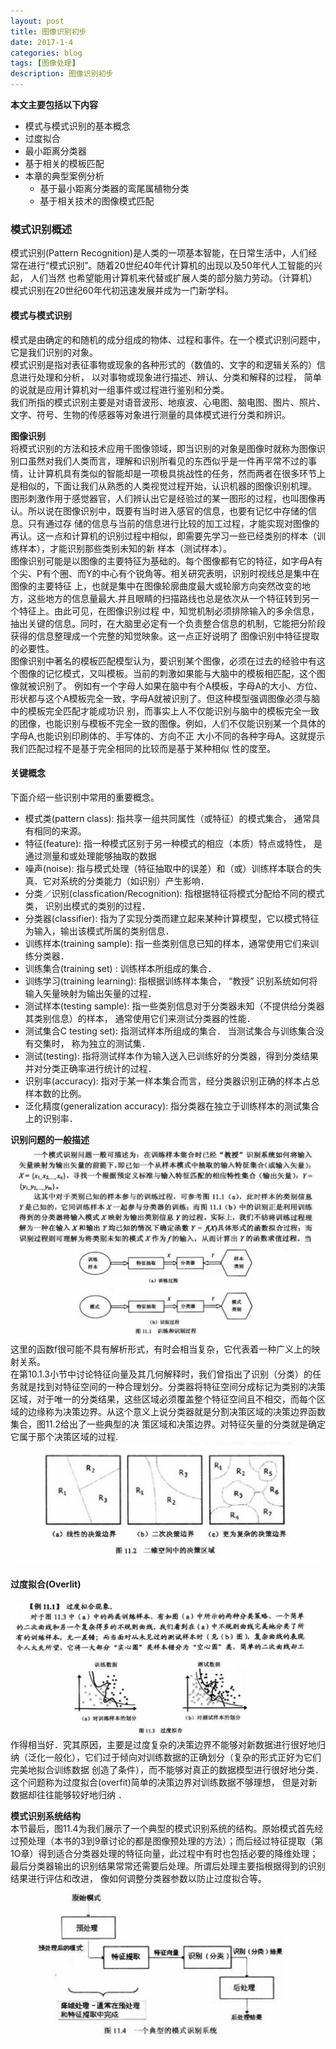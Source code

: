 ```yaml
---
layout: post
title: 图像识别初步
date: 2017-1-4
categories: blog
tags: [图像处理]
description: 图像识别初步
---
```


**本文主要包括以下内容**     

- 模式与模式识别的基本概念
- 过度拟合
- 最小距离分类器
- 基于相关的模板匹配
- 本章的典型案例分析
	+ 基于最小距离分类器的鸾尾属植物分类
	+ 基于相关技术的图像模式匹配

### 模式识别概述      
模式识别(Pattern Recognition)是人类的一项基本智能，在日常生活中，人们经常在进行“模式识别”。随着20世纪40年代计算机的出现以及50年代人工智能的兴起， 人们当然
也希望能用计算机来代替或扩展人类的部分脑力劳动。（计算机）模式识别在20世纪60年代初迅速发展并成为一门新学科。  

#### 模式与模式识别     
模式是由确定的和随机的成分组成的物体、过程和事件。在一个模式识别问题中， 它是我们识别的对象。        
模式识别是指对表征事物或现象的各种形式的（数值的、文字的和逻辑关系的）信息进行处理和分析， 以对事物或现象进行描述、辨认、分类和解释的过程， 简单的说就是应用计算机对一组事件或过程进行鉴别和分类。           
我们所指的模式识别主要是对语音波形、地痕波、心电图、脑电图、图片、照片、文字、符号、生物的传感器等对象进行测量的具体模式进行分类和辨识。  

**图像识别**      
将模式识别的方法和技术应用千图像领域，即当识别的对象是图像时就称为图像识别口虽然对我们人类而言，理解和识别所看见的东西似乎是一件再平常不过的事情，让计算机具有类似的智能却是一项极具挑战性的任务，然而两者在很多环节上是相似的，下面让我们从熟悉的人类视觉过程开始，认识机器的图像识别机理。   
图形刺激作用于感觉器官，人们辨认出它是经验过的某一图形的过程，也叫图像再认。所以说在图像识别中，既要有当时进入感官的信息，也要有记忆中存储的信息。只有通过存 储的信息与当前的信息进行比较的加工过程，才能实现对图像的再认。这一点和计算机的识别过程中相似，即需要先学习一些已经类别的样本（训练样本），才能识别那些类别未知的新 样本（测试样本）。            
图像识别可能是以图像的主要特征为基础的。每个图像都有它的特征，如字母A有个尖、P有个圈、而Y的中心有个锐角等。相关研究表明，识别时视线总是集中在图像的主要特征 上，也就是集中在图像轮廓曲度最大或轮廓方向突然改变的地方，这些地方的信息量最大.并且眼睛的扫描路线也总是依次从一个特征转到另一个特征上。由此可见，在图像识别过程 中，知觉机制必须排除输入的多余信息，抽出关键的信息。同时，在大脑里必定有一个负责整合信息的机制，它能把分阶段获得的信息整理成一个完整的知觉映象。这一点正好说明了 图像识别中特征提取的必要性。         
图像识别中著名的模板匹配模型认为，要识别某个图像，必须在过去的经验中有这个图像的记忆模式，又叫模板。当前的刺激如果能与大脑中的模板相匹配，这个图像就被识别了。 例如有一个字母人如果在脑中有个A模板，字母A的大小、方位、形状都与这个A模板完全一致，字母A就被识别了。但这种模型强调图像必须与脑中的模板完全匹配才能成功识 别，而事实上人不仅能识别与脑中的模板完全一致的团像，也能识别与模板不完全一致的图像。例如，人们不仅能识别某一个具体的字母A,也能识别印刷体的、手写体的、方向不正 大小不同的各种字母A。这就提示我们匹配过程不是基于完全相同的比较而是基于某种相似 性的度至。   

#### 关键概念     
下面介绍一些识别中常用的重要概念。     

- 模式类(pattern class): 指共享一组共同属性（或特征）的模式集合， 通常具有相同的来源。
- 特征(feature): 指一种模式区别于另一种模式的相应（本质）特点或特性， 是通过测量和或处理能够抽取的数据
- 噪声(noise): 指与模式处理（特征抽取中的误差）和（或）训练样本联合的失真．它对系统的分类能力（如识别）产生影响．
- 分类／识别(classfication/Recognition): 指根据特征将模式分配给不同的模式类， 识别出模式的类别的过程．
- 分类器(classifier): 指为了实现分类而建立起来某种计算模型，它以模式特征为输入，输出该模式所属的类别信息．
- 训练样本(training sample): 指一些类别信息已知的样本，通常使用它们来训练分类器．
- 训练集合(training set) : 训练样本所组成的集合．
- 训练学习(training learning): 指根据训练样本集合， “教授” 识别系统如何将输入矢量映射为输出矢量的过程．
- 测试样本(testing sample): 指一些类别信息对于分类器未知（不提供给分类器其类别信息）的样本， 通常使用它们来测试分类器的性能．
- 测试集合C testing set): 指测试样本所组成的集合． 当测试集合与训练集合没有交集时， 称为独立的测试集．
- 测试(testing): 指将测试样本作为输入送入已训练好的分类器，得到分类结果并对分类正确率进行统计的过程．
- 识别率(accuracy): 指对于某一样本集合而言，经分类器识别正确的样本占总样本数的比例。
- 泛化精度(generalization accuracy): 指分类器在独立于训练样本的测试集合上的识别率．  

**识别问题的一般描述**      
![](https://raw.githubusercontent.com/whuhan2013/myImage/master/dataImage/chapter11/p1.png)       
这里的函数f很可能不具有解析形式，有时会相当复杂，它代表着一种广义上的映射关系。          
在第10.1.3小节中讨论特征向量及其几何解释时，我们曾指出了识别（分类）的任务就是找到对特征空间的一种合理划分。分类器将特征空间分成标记为类别的决策区域，对于唯一的分类结果，这些区域必须覆盖整个特征空间且不相交，而每个区域的边缘称为决策边界。从这个意义上说分类器就是分割决策区域的决策边界函数集合，图11.2给出了一些典型的决 策区域和决策边界。对特征矢量的分类就是确定它属于那个决策区域的过程.      
![](https://raw.githubusercontent.com/whuhan2013/myImage/master/dataImage/chapter11/p2.png) 

#### 过度拟合(Overlit)    
![](https://raw.githubusercontent.com/whuhan2013/myImage/master/dataImage/chapter11/p3.png) 
作得相当好．究其原因，主要是过度复杂的决策边界不能够对新数据进行很好地归纳（泛化一般化），它们过于倾向对训练数据的正确划分（复杂的形式正好为它们完美地拟合训练数据 创造了条件），而不能够对真正的数据模型进行很好地分类． 这个问题称为过度拟合(overfit)简单的决策边界对训练数据不够理想， 但是对新数据却往往能够较好地归纳 ．       

**模式识别系统结构**      
本节最后，图11.4为我们展示了一个典型的模式识别系统的结构。原始模式首先经过预处理（本书的3到9章讨论的都是图像预处理的方法）；而后经过特征提取（第1O章）得到适合分类器处理的特征向量，此过程中有时也包括必要的降维处理；最后分类器输出的识别结果常常还需要后处理。所谓后处理主要指根据得到的识别结果进行评估和改进， 像如何调整分类器参数以防止过度拟合等。          
![](https://raw.githubusercontent.com/whuhan2013/myImage/master/dataImage/chapter11/p4.png) 
